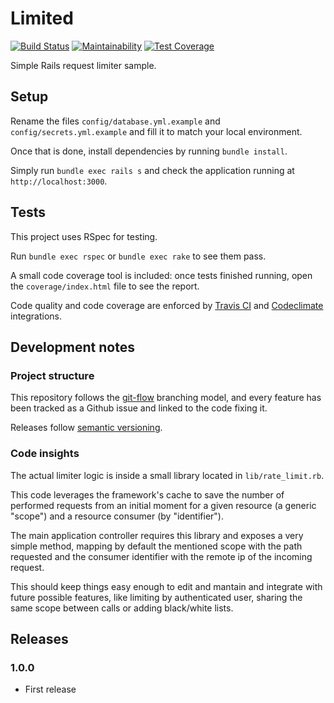 # Limited

[![Build Status](https://travis-ci.org/snada/limited.svg?branch=master)](https://travis-ci.org/snada/limited) [![Maintainability](https://api.codeclimate.com/v1/badges/69f8201470965b4d7828/maintainability)](https://codeclimate.com/github/snada/limited/maintainability) [![Test Coverage](https://api.codeclimate.com/v1/badges/69f8201470965b4d7828/test_coverage)](https://codeclimate.com/github/snada/limited/test_coverage)

Simple Rails request limiter sample.

## Setup

Rename the files `config/database.yml.example` and `config/secrets.yml.example` and fill it to match your local environment.

Once that is done, install dependencies by running `bundle install`.

Simply run `bundle exec rails s` and check the application running at `http://localhost:3000`.

## Tests

This project uses RSpec for testing.

Run `bundle exec rspec` or `bundle exec rake` to see them pass.

A small code coverage tool is included: once tests finished running, open the `coverage/index.html` file to see the report.

Code quality and code coverage are enforced by [Travis CI](https://travis-ci.org/snada/limited) and [Codeclimate](https://codeclimate.com/github/snada/limited) integrations.

## Development notes

### Project structure

This repository follows the [git-flow](https://danielkummer.github.io/git-flow-cheatsheet/) branching model, and every feature has been tracked as a Github issue and linked to the code fixing it.

Releases follow [semantic versioning](https://semver.org/).

### Code insights

The actual limiter logic is inside a small library located in `lib/rate_limit.rb`.

This code leverages the framework's cache to save the number of performed requests from an initial moment for a given resource (a generic "scope") and a resource consumer (by "identifier").

The main application controller requires this library and exposes a very simple method, mapping by default the mentioned scope with the path requested and the consumer identifier with the remote ip of the incoming request.

This should keep things easy enough to edit and mantain and integrate with future possible features, like limiting by authenticated user, sharing the same scope between calls or adding black/white lists.

## Releases

### 1.0.0

- First release
